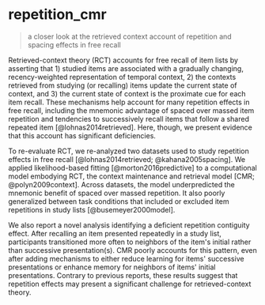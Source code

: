 # repetition_cmr
> a closer look at the retrieved context account of repetition and spacing effects in free recall

Retrieved-context theory (RCT) accounts for free recall of item lists by asserting that 1) studied items are associated with a gradually changing, recency-weighted representation of temporal context, 2) the contexts retrieved from studying (or recalling) items update the current state of context, and 3) the current state of context is the proximate cue for each item recall. 
These mechanisms help account for many repetition effects in free recall, including the mnemonic advantage of spaced over massed item repetition and tendencies to successively recall items that follow a shared repeated item [@lohnas2014retrieved]. 
Here, though, we present evidence that this account has significant deficiencies. 

To re-evaluate RCT, we re-analyzed two datasets used to study repetition effects in free recall [@lohnas2014retrieved; @kahana2005spacing]. 
We applied likelihood-based fitting [@morton2016predictive] to a computational model embodying RCT, the context maintenance and retrieval model [CMR; @polyn2009context]. 
Across datasets, the model underpredicted the mnemonic benefit of spaced over massed repetition. 
It also poorly generalized between task conditions that included or excluded item repetitions in study lists [@busemeyer2000model]. 

We also report a novel analysis identifying a deficient repetition contiguity effect. 
After recalling an item presented repeatedly in a study list, participants transitioned more often to neighbors of the item's initial rather than successive presentation(s). 
CMR poorly accounts for this pattern, even after adding mechanisms to either reduce learning for items' successive presentations or enhance memory for neighbors of items' initial presentations. 
Contrary to previous reports, these results suggest that repetition effects may present a significant challenge for retrieved-context theory.